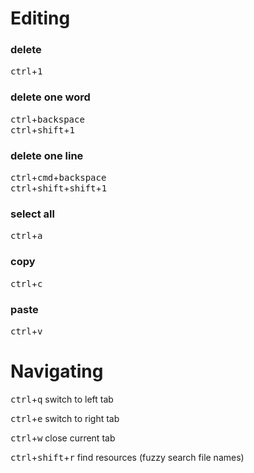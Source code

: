 # Editing
### delete
<kbd>ctrl</kbd>+<kbd>1</kbd>

### delete one word
<kbd>ctrl</kbd>+<kbd>backspace</kbd></br>
<kbd>ctrl</kbd>+<kbd>shift</kbd>+<kbd>1</kbd>

### delete one line
<kbd>ctrl</kbd>+<kbd>cmd</kbd>+<kbd>backspace</kbd></br>
<kbd>ctrl</kbd>+<kbd>shift</kbd>+<kbd>shift</kbd>+<kbd>1</kbd>

### select all
<kbd>ctrl</kbd>+<kbd>a</kbd>

### copy
<kbd>ctrl</kbd>+<kbd>c</kbd>

### paste
<kbd>ctrl</kbd>+<kbd>v</kbd>

# Navigating
<kbd>ctrl</kbd>+<kbd>q</kbd> switch to left tab

<kbd>ctrl</kbd>+<kbd>e</kbd> switch to right tab

<kbd>ctrl</kbd>+<kbd>w</kbd> close current tab

<kbd>ctrl</kbd>+<kbd>shift</kbd>+<kbd>r</kbd> find resources (fuzzy search file names)
